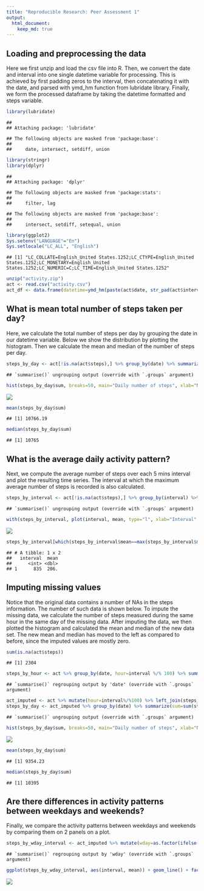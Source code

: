 ```yaml
---
title: "Reproducible Research: Peer Assessment 1"
output: 
  html_document:
    keep_md: true
---
```



## Loading and preprocessing the data

Here we first unzip and load the csv file into R. Then, we convert the date and interval into one single datetime variable for processing. This is achieved by first padding zeros to the interval, then concatenating it with the date, and parsed with ymd_hm function from lubridate library. Finally, we form the processed dataframe by taking the datetime formatted and steps variable.


```r
library(lubridate)
```

```
## 
## Attaching package: 'lubridate'
```

```
## The following objects are masked from 'package:base':
## 
##     date, intersect, setdiff, union
```

```r
library(stringr)
library(dplyr)
```

```
## 
## Attaching package: 'dplyr'
```

```
## The following objects are masked from 'package:stats':
## 
##     filter, lag
```

```
## The following objects are masked from 'package:base':
## 
##     intersect, setdiff, setequal, union
```

```r
library(ggplot2)
Sys.setenv("LANGUAGE"="En")
Sys.setlocale("LC_ALL", "English")
```

```
## [1] "LC_COLLATE=English_United States.1252;LC_CTYPE=English_United States.1252;LC_MONETARY=English_United States.1252;LC_NUMERIC=C;LC_TIME=English_United States.1252"
```

```r
unzip("activity.zip")
act <- read.csv("activity.csv")
act_df <- data.frame(datetime=ymd_hm(paste(act$date, str_pad(act$interval, 4, side="left", pad="0"))), steps=act$steps)
```

## What is mean total number of steps taken per day?

Here, we calculate the total number of steps per day by grouping the date in our datetime variable. Below we show the distribution by plotting the histogram. Then we calculate the mean and median of the number of steps per day.


```r
steps_by_day <- act[!is.na(act$steps),] %>% group_by(date) %>% summarize(sum=sum(steps, na.rm=TRUE))
```

```
## `summarise()` ungrouping output (override with `.groups` argument)
```

```r
hist(steps_by_day$sum, breaks=50, main="Daily number of steps", xlab="Number of steps", ylab="Frequency")
```

![](PA1_template_files/figure-html/unnamed-chunk-2-1.png)<!-- -->

```r
mean(steps_by_day$sum)
```

```
## [1] 10766.19
```

```r
median(steps_by_day$sum)
```

```
## [1] 10765
```

## What is the average daily activity pattern?

Next, we compute the average number of steps over each 5 mins interval and plot the resulting time series. The interval at which the maximum average number of steps is recorded is also calculated.


```r
steps_by_interval <- act[!is.na(act$steps),] %>% group_by(interval) %>% summarize(mean=mean(steps, na.rm=TRUE))
```

```
## `summarise()` ungrouping output (override with `.groups` argument)
```

```r
with(steps_by_interval, plot(interval, mean, type="l", xlab="Interval", ylab="Average Number of Steps", main="Average number of steps in one day"))
```

![](PA1_template_files/figure-html/unnamed-chunk-3-1.png)<!-- -->

```r
steps_by_interval[which(steps_by_interval$mean==max(steps_by_interval$mean)),]
```

```
## # A tibble: 1 x 2
##   interval  mean
##      <int> <dbl>
## 1      835  206.
```

## Imputing missing values

Notice that the original data contains a number of NAs in the steps information. The number of such data is shown below. To impute the missing data, we calculate the number of steps measured during the same hour in the same day of the missing data. After imputing the data, we then plotted the histogram and calculated the mean and median of the new data set. The new mean and median has moved to the left as compared to before, since the imputed values are mostly zero.


```r
sum(is.na(act$steps))
```

```
## [1] 2304
```

```r
steps_by_hour <- act %>% group_by(date, hour=interval %/% 100) %>% summarize(sum=sum(steps, na.rm=TRUE))
```

```
## `summarise()` regrouping output by 'date' (override with `.groups` argument)
```

```r
act_imputed <- act %>% mutate(hour=interval%/%100) %>% left_join(steps_by_hour, by=c("date","hour")) %>% mutate(steps=ifelse(is.na(steps), sum, steps)) %>% select(c("steps","date","interval"))
steps_by_day <- act_imputed %>% group_by(date) %>% summarize(sum=sum(steps))
```

```
## `summarise()` ungrouping output (override with `.groups` argument)
```

```r
hist(steps_by_day$sum, breaks=50, main="Daily number of steps", xlab="Number of steps", ylab="Frequency")
```

![](PA1_template_files/figure-html/unnamed-chunk-4-1.png)<!-- -->

```r
mean(steps_by_day$sum)
```

```
## [1] 9354.23
```

```r
median(steps_by_day$sum)
```

```
## [1] 10395
```

## Are there differences in activity patterns between weekdays and weekends?

Finally, we compare the activity patterns between weekdays and weekends by comparing them on 2 panels on a plot. 


```r
steps_by_wday_interval <- act_imputed %>% mutate(wday=as.factor(ifelse(grepl("S(at|un)", weekdays(ymd(date), abbr=TRUE)), "weekend", "weekday"))) %>% group_by(wday, interval) %>% summarize(mean=mean(steps))
```

```
## `summarise()` regrouping output by 'wday' (override with `.groups` argument)
```

```r
ggplot(steps_by_wday_interval, aes(interval, mean)) + geom_line() + facet_wrap(.~wday, dir="v") + labs(title = "Average number of steps on weekdays/weekends", x="Interval", y="Mean number of steps")
```

![](PA1_template_files/figure-html/unnamed-chunk-5-1.png)<!-- -->

  
